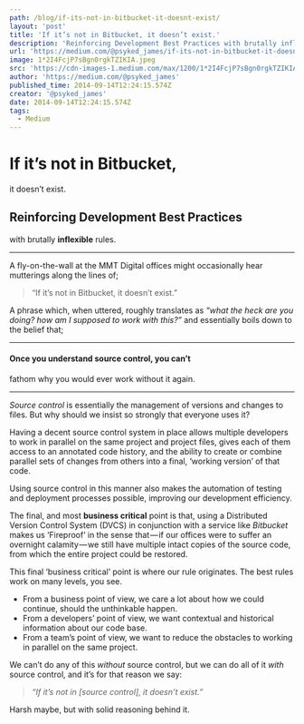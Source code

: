 ```yaml
---
path: /blog/if-its-not-in-bitbucket-it-doesnt-exist/
layout: 'post'
title: 'If it’s not in Bitbucket, it doesn’t exist.'
description: 'Reinforcing Development Best Practices with brutally inflexible rules.'
url: 'https://medium.com/@psyked_james/if-its-not-in-bitbucket-it-doesnt-exist-897d925abac1'
image: 1*2I4FcjP7sBgn0rgkTZIKIA.jpeg
src: 'https://cdn-images-1.medium.com/max/1200/1*2I4FcjP7sBgn0rgkTZIKIA.jpeg'
author: 'https://medium.com/@psyked_james'
published_time: 2014-09-14T12:24:15.574Z
creator: '@psyked_james'
date: 2014-09-14T12:24:15.574Z
tags:
  - Medium
---
```


# If it’s not in Bitbucket,

it doesn’t exist.

## Reinforcing Development Best Practices

with brutally **inflexible** rules.

---

A fly-on-the-wall at the MMT Digital offices might occasionally hear mutterings along the lines of;

> “If it’s not in Bitbucket, it doesn’t exist.”

A phrase which, when uttered, roughly translates as _“what the heck are you doing? how am I supposed to work with this?”_ and essentially boils down to the belief that;

---

#### Once you understand source control, you can’t

fathom why you would ever work without it again.

---

_Source control_ is essentially the management of versions and changes to files. But why should we insist so strongly that everyone uses it?

Having a decent source control system in place allows multiple developers to work in parallel on the same project and project files, gives each of them access to an annotated code history, and the ability to create or combine parallel sets of changes from others into a final, ‘working version’ of that code.

Using source control in this manner also makes the automation of testing and deployment processes possible, improving our development efficiency.

The final, and most **business critical** point is that, using a Distributed Version Control System (DVCS) in conjunction with a service like _Bitbucket_ makes us ‘Fireproof’ in the sense that — if our offices were to suffer an overnight calamity — we still have multiple intact copies of the source code, from which the entire project could be restored.

This final ‘business critical’ point is where our rule originates. The best rules work on many levels, you see.

- From a business point of view, we care a lot about how we could continue, should the unthinkable happen.
- From a developers’ point of view, we want contextual and historical information about our code base.
- From a team’s point of view, we want to reduce the obstacles to working in parallel on the same project.

We can’t do any of this _without_ source control, but we can do all of it _with_ source control, and it’s for that reason we say:

> _“If it’s not in \[source control\], it doesn’t exist.”_

Harsh maybe, but with solid reasoning behind it.
